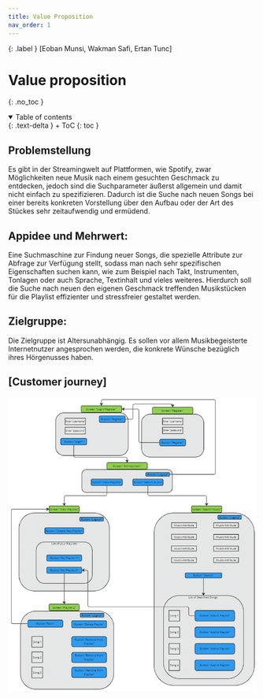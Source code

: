 ```yaml
---
title: Value Proposition
nav_order: 1
---
```


{: .label }
[Eoban Munsi, Wakman Safi, Ertan Tunc]

# Value proposition
{: .no_toc }

<details open markdown="block">
{: .text-delta }
<summary>Table of contents</summary>
+ ToC
{: toc }
</details>

## Problemstellung
Es gibt in der Streamingwelt auf Plattformen, wie Spotify, zwar Möglichkeiten neue Musik nach einem gesuchten Geschmack zu entdecken, jedoch sind die Suchparameter äußerst allgemein und damit nicht einfach zu spezifizieren. Dadurch ist die Suche nach neuen Songs bei einer bereits konkreten Vorstellung über den Aufbau oder der Art des Stückes sehr zeitaufwendig und ermüdend.

## Appidee und Mehrwert:
Eine Suchmaschine zur Findung neuer Songs, die spezielle Attribute zur Abfrage zur Verfügung stellt, sodass man nach sehr spezifischen Eigenschaften suchen kann, wie zum Beispiel nach Takt, Instrumenten, Tonlagen oder auch Sprache, Textinhalt und vieles weiteres. Hierdurch soll die Suche nach neuen den eigenen Geschmack treffenden Musikstücken für die Playlist effizienter und stressfreier gestaltet werden.

## Zielgruppe:
Die Zielgruppe ist Altersunabhängig. Es sollen vor allem Musikbegeisterte Internetnutzer angesprochen werden, die konkrete Wünsche bezüglich ihres Hörgenusses haben. 

## [Customer journey]

![get_list_todos_sample](../assets/images/Ablaufdiagramm_MusicMixery-1.png)

